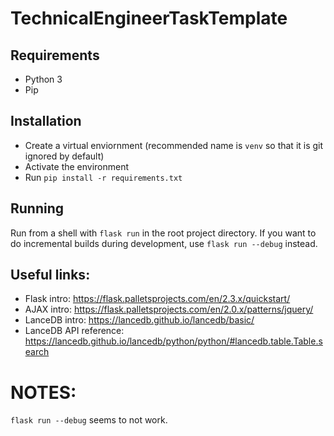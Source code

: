 # TechnicalEngineerTaskTemplate

## Requirements
- Python 3
- Pip

## Installation
- Create a virtual enviornment (recommended name is `venv` so that it is git ignored by default)
- Activate the environment
- Run `pip install -r requirements.txt`

## Running
Run from a shell with `flask run` in the root project directory. If you want to do incremental builds during development, use `flask run --debug` instead.

## Useful links:
- Flask intro: https://flask.palletsprojects.com/en/2.3.x/quickstart/
- AJAX intro: https://flask.palletsprojects.com/en/2.0.x/patterns/jquery/
- LanceDB intro: https://lancedb.github.io/lancedb/basic/
- LanceDB API reference: https://lancedb.github.io/lancedb/python/python/#lancedb.table.Table.search

# NOTES:
```flask run --debug``` seems to not work.